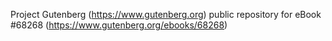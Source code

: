 Project Gutenberg (https://www.gutenberg.org) public repository for eBook #68268 (https://www.gutenberg.org/ebooks/68268)
